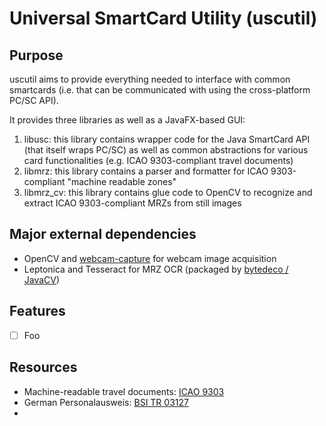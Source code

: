 # Universal SmartCard Utility (uscutil)

## Purpose
uscutil aims to provide everything needed to interface with common smartcards (i.e. that can be communicated with using the cross-platform PC/SC API).

It provides three libraries as well as a JavaFX-based GUI:

1. libusc: this library contains wrapper code for the Java SmartCard API (that itself wraps PC/SC) as well as common abstractions for various card functionalities (e.g. ICAO 9303-compliant travel documents)
2. libmrz: this library contains a parser and formatter for ICAO 9303-compliant "machine readable zones"
3. libmrz_cv: this library contains glue code to OpenCV to recognize and extract ICAO 9303-compliant MRZs from still images

## Major external dependencies

* OpenCV and [webcam-capture](https://github.com/sarxos/webcam-capture) for webcam image acquisition
* Leptonica and Tesseract for MRZ OCR (packaged by [bytedeco / JavaCV](https://github.com/bytedeco/javacv))

## Features

- [ ] Foo

## Resources

* Machine-readable travel documents: [ICAO 9303](https://www.icao.int/publications/pages/publication.aspx?docnum=9303)
* German Personalausweis: [BSI TR 03127](https://www.bsi.bund.de/SharedDocs/Downloads/DE/BSI/Publikationen/TechnischeRichtlinien/TR03127/BSI-TR-03127.pdf?__blob=publicationFile&v=2)
* 